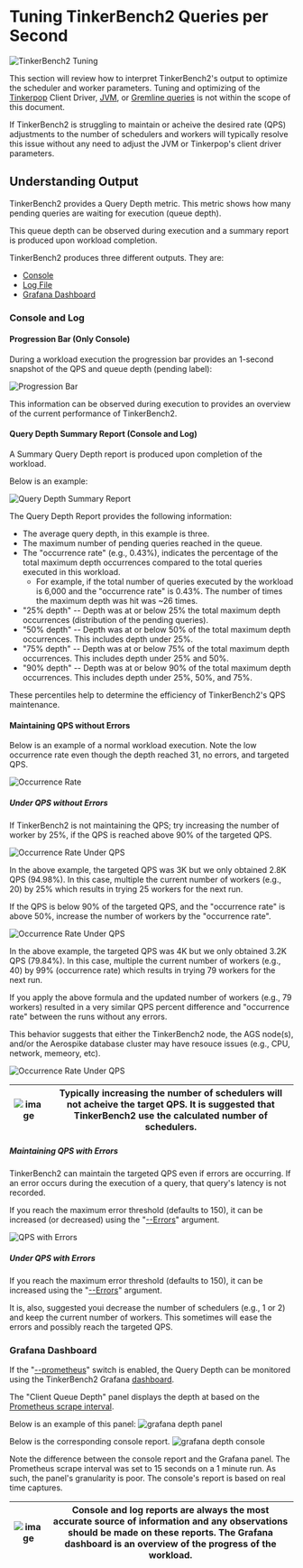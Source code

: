 # Tuning TinkerBench2 Queries per Second

![TinkerBench2 Tuning](./media/TinkerBench2%20Interface%20with%20Gremlin%20Mascot.png)

This section will review how to interpret TinkerBench2's output to optimize the scheduler and worker parameters. Tuning and optimizing of the [Tinkerpop](https://tinkerpop.apache.org/docs/current/reference/?utm_source=chatgpt.com) Client Driver, [JVM](https://javanexus.com/blog/boosting-java-performance-jdk-21-tips?utm_source=chatgpt.com), or [Gremline queries](https://github.com/tinkerpop/gremlin/wiki/Traversal-Optimization/2210259a510dca8183a69c76c8d11ccaf6e1c529?utm_source=chatgpt.com) is not within the scope of this document.

If TinkerBench2 is struggling to maintain or acheive the desired rate (QPS) adjustments to the number of schedulers and workers will typically resolve this issue without any need to adjust the JVM or Tinkerpop's client driver parameters.

## Understanding Output

TinkerBench2 provides a Query Depth metric. This metric shows how many pending queries are waiting for execution (queue depth).

This queue depth can be observed during execution and a summary report is produced upon workload completion.

TinkerBench2 produces three different outputs. They are:

- [Console](./understanding_output.md)
- [Log File](./understanding_output.md#logging)
- [Grafana Dashboard](./grafana_dashboard.md)

### Console and Log

#### Progression Bar (Only Console)

During a workload execution the progression bar provides an 1-second snapshot of the QPS and queue depth (pending label):

![Progression Bar](./media/ProgressionBarQueryDepth.png)

This information can be observed during execution to provides an overview of the current performance of TinkerBench2.

#### Query Depth Summary Report (Console and Log)

A Summary Query Depth report is produced upon completion of the workload.

Below is an example:

![Query Depth Summary Report](./media/QueryDepthSummary.png)

The Query Depth Report provides the following information:

- The average query depth, in this example is three.
- The maximum number of pending queries reached in the queue.
- The "occurrence rate" (e.g., 0.43%), indicates the percentage of the total maximum depth occurrences compared to the total queries executed in this workload.
  - For example, if the total number of queries executed by the workload is 6,000 and the "occurrence rate" is 0.43%. The number of times the maximum depth was hit was ~26 times.
- "25% depth" -- Depth was at or below 25% the total maximum depth occurrences (distribution of the pending queries).
- "50% depth" -- Depth was at or below 50% of the total maximum depth occurrences. This includes depth under 25%.
- "75% depth" -- Depth was at or below 75% of the total maximum depth occurrences. This includes depth under 25% and 50%.
- "90% depth" -- Depth was at or below 90% of the total maximum depth occurrences. This includes depth under 25%, 50%, and 75%.

These percentiles help to determine the efficiency of TinkerBench2's QPS maintenance.

#### Maintaining QPS without Errors

Below is an example of a normal workload execution. Note the low occurrence rate even though the depth reached 31, no errors, and targeted QPS.

![Occurrence Rate](./media/QueryDeothPercentQPS1.png)

##### Under QPS without Errors

If TinkerBench2 is not maintaining the QPS; try increasing the number of worker by 25%, if the QPS is reached above 90% of the targeted QPS.

![Occurrence Rate Under QPS](./media/QueryDeothPercentNotQPSNoErrors1.png)

In the above example, the targeted QPS was 3K but we only obtained 2.8K QPS (94.98%). In this case, multiple the current number of workers (e.g., 20) by 25% which results in trying 25 workers for the next run.

If the QPS is below 90% of the targeted QPS, and the "occurrence rate" is above 50%, increase the number of workers by the "occurrence rate".

![Occurrence Rate Under QPS](./media/QueryDeothPercentNotQPSNoErrors2.png)

In the above example, the targeted QPS was 4K but we only obtained 3.2K QPS (79.84%). In this case, multiple the current number of workers (e.g., 40) by 99% (occurrence rate) which results in trying 79 workers for the next run.

If you apply the above formula and the updated number of workers (e.g., 79 workers) resulted in a very similar QPS percent difference and "occurrence rate" between the runs without any errors.

This behavior suggests that either the TinkerBench2 node, the AGS node(s), and/or the Aerospike database cluster may have resouce issues (e.g., CPU, network, memeory, etc).

![Occurrence Rate Under QPS](./media/QueryDeothPercentNotQPSNoErrors3.png)

| ![image](media/gremlin-apache.png) | Typically increasing the number of schedulers will not acheive the target QPS. It is suggested that TinkerBench2 use the calculated number of schedulers. |
|------------------------------------------------------------------------------------------------------|----------------------------------------------------------------------------------------------------------------------------------------------------------------------------------------------------------------------------------------------------------------------------------------------------------------------------------|

##### Maintaining QPS with Errors

TinkerBench2 can maintain the targeted QPS even if errors are occurring. If an error occurs during the execution of a query, that query's latency is not recorded.

If you reach the maximum error threshold (defaults to 150), it can be increased (or decreased) using the "[--Errors](./understanding_command_line_interface.md)" argument.

![QPS with Errors](./media/QueryDeothPercentQPSErrors1.png)

##### Under QPS with Errors

If you reach the maximum error threshold (defaults to 150), it can be increased using the "[--Errors](./understanding_command_line_interface.md)" argument.

It is, also, suggested youi decrease the number of schedulers (e.g., 1 or 2) and keep the current number of workers. This sometimes will ease the errors and possibly reach the targeted QPS.

### Grafana Dashboard

If the "[--prometheus](understanding_command_line_interface.md)" switch is enabled, the Query Depth can be monitored using the TinkerBench2 Grafana [dashboard](grafana_dashboard.md).

The "Client Queue Depth" panel displays the depth at based on the [Prometheus scrape interval](https://prometheus.io/docs/prometheus/latest/configuration/configuration/).

Below is an example of this panel:
![grafana depth panel](./media/GrafanaQueryQueueDepth.png)

Below is the corresponding console report.
![grafana depth console](./media/GrafanaQueryQueueDepthConsole.png)

Note the difference between the console report and the Grafana panel. The Prometheus scrape interval was set to 15 seconds on a 1 minute run. As such, the panel's granularity is poor. The console's report is based on real time captures.

| ![image](media/gremlin-apache.png) | Console and log reports are always the most accurate source of information and any observations should be made on these reports. The Grafana dashboard is an overview of the progress of the workload. |
|------------------------------------------------------------------------------------------------------|----------------------------------------------------------------------------------------------------------------------------------------------------------------------------------------------------------------------------------------------------------------------------------------------------------------------------------|
